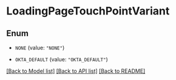 # LoadingPageTouchPointVariant

## Enum


* `NONE` (value: `"NONE"`)

* `OKTA_DEFAULT` (value: `"OKTA_DEFAULT"`)


[[Back to Model list]](../README.md#documentation-for-models) [[Back to API list]](../README.md#documentation-for-api-endpoints) [[Back to README]](../README.md)


